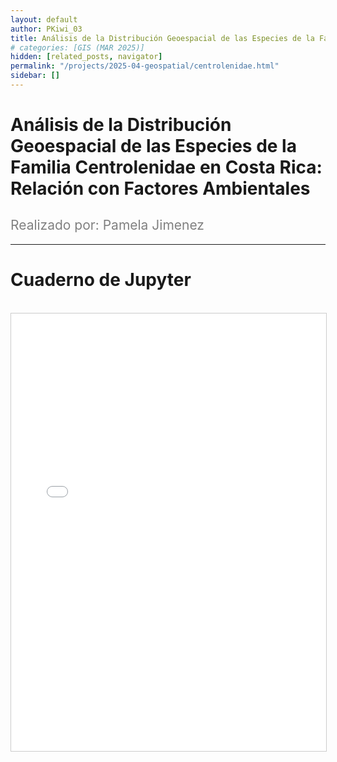 ```yaml
---
layout: default
author: PKiwi_03
title: Análisis de la Distribución Geoespacial de las Especies de la Familia Centrolenidae en Costa Rica; Relación con Factores Ambientales
# categories: [GIS (MAR 2025)]
hidden: [related_posts, navigator]
permalink: "/projects/2025-04-geospatial/centrolenidae.html"
sidebar: []
---
```


# Análisis de la Distribución Geoespacial de las Especies de la Familia Centrolenidae en Costa Rica: Relación con Factores Ambientales

<h2 style="color: gray; font-weight: normal;">
Realizado por: Pamela Jimenez 
</h2>

---

# Cuaderno de Jupyter
<br>

<iframe 
    src="/assets/html/2025-04-geospatial/pamela_jimenez.html" 
    width="100%" 
    height="700" 
    style="border: 1px solid #ccc;"
></iframe>